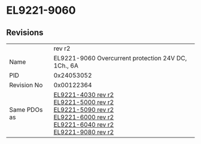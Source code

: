 # EL9221-9060

## Revisions
<table>
<tr>
<td></td>
<td>rev r2</td>
</tr>
<tr>
<td>Name</td>
<td>EL9221-9060 Overcurrent protection 24V DC, 1Ch., 6A</td>
</tr>
<tr>
<td>PID</td>
<td>0x24053052</td>
</tr>
<tr>
<td>Revision No</td>
<td>0x00122364</td>
</tr>
<tr>
<td>Same PDOs as</td>
<td><a href="EL9221-4030.md">EL9221-4030 rev r2</a><br/><a href="EL9221-5000.md">EL9221-5000 rev r2</a><br/><a href="EL9221-5090.md">EL9221-5090 rev r2</a><br/><a href="EL9221-6000.md">EL9221-6000 rev r2</a><br/><a href="EL9221-6040.md">EL9221-6040 rev r2</a><br/><a href="EL9221-9080.md">EL9221-9080 rev r2</a></td>
</tr>
</table>
